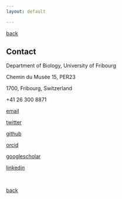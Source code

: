 ```yaml
---
layout: default

---
```

[back](./)

## Contact 

Department of Biology, University of Fribourg

Chemin du Musée 15, PER23 

1700, Fribourg, Switzerland

 +41 26 300 8871 
 

[email](mailto:esra.durmaz@unifr.ch)

[twitter](https://twitter.com/durmaz_es)

[github](https://github.com/esradm)

[orcid](https://orcid.org/0000-0002-4345-2264)

[googlescholar](https://scholar.google.com/citations?user=sOSxWwEAAAAJ&hl=en)

[linkedin](https://www.linkedin.com/in/esradm/)

<br />

[back](./)
